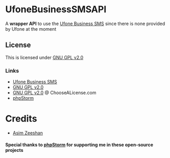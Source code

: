 # UfoneBusinessSMSAPI #

A **wrapper API** to use the [Ufone Business SMS](http://www.ufone.com/vas/Business-Solutions/Business-SMS/) since there is none provided by Ufone at the moment


## License ##

This is licensed under [GNU GPL v2.0](http://choosealicense.com/licenses/gpl-2.0/)


### Links ###

* [Ufone Business SMS](http://www.ufone.com/vas/Business-Solutions/Business-SMS/)
* [GNU GPL v2.0](http://www.gnu.org/licenses/gpl-2.0.html)
* [GNU GPL v2.0](http://choosealicense.com/licenses/gpl-2.0/) @ ChooseALicense.com
* [phpStorm](https://www.jetbrains.com/phpstorm/)


# Credits #
* [Asim Zeeshan](http://asim.pk)

#### Special thanks to [phpStorm](https://www.jetbrains.com/phpstorm/) for supporting me in these open-source projects #### 